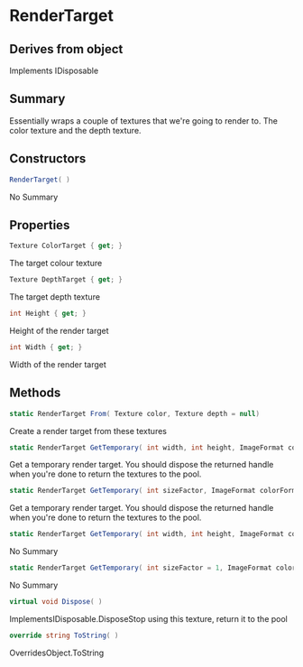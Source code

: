 # RenderTarget

## Derives from object
Implements IDisposable

## Summary

Essentially wraps a couple of textures that we're going to render to. The color texture and the depth texture.
## Constructors

```c#
RenderTarget( ) 
```
No Summary
## Properties

```c#
Texture ColorTarget { get; } 
```
The target colour texture
```c#
Texture DepthTarget { get; } 
```
The target depth texture
```c#
int Height { get; } 
```
Height of the render target
```c#
int Width { get; } 
```
Width of the render target
## Methods

```c#
static RenderTarget From( Texture color, Texture depth = null) 
```
Create a render target from these textures
```c#
static RenderTarget GetTemporary( int width, int height, ImageFormat colorFormat, ImageFormat depthFormat, MultisampleAmount msaa, int numMips) 
```
Get a temporary render target. You should dispose the returned handle when you're done to return the textures to the pool.
```c#
static RenderTarget GetTemporary( int sizeFactor, ImageFormat colorFormat, ImageFormat depthFormat, MultisampleAmount msaa, int numMips) 
```
Get a temporary render target. You should dispose the returned handle when you're done to return the textures to the pool.
```c#
static RenderTarget GetTemporary( int width, int height, ImageFormat colorFormat = -2, ImageFormat depthFormat = -2, int msaa = 0) 
```
No Summary
```c#
static RenderTarget GetTemporary( int sizeFactor = 1, ImageFormat colorFormat = -2, ImageFormat depthFormat = -2, int msaa = 0) 
```
No Summary
```c#
virtual void Dispose( ) 
```
ImplementsIDisposable.DisposeStop using this texture, return it to the pool
```c#
override string ToString( ) 
```
OverridesObject.ToString
